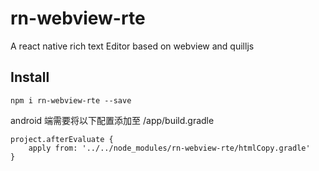 # rn-webview-rte

A react native rich text Editor based on webview and quilljs

## Install

```
npm i rn-webview-rte --save
```

android 端需要将以下配置添加至 /app/build.gradle

```
project.afterEvaluate {
    apply from: '../../node_modules/rn-webview-rte/htmlCopy.gradle'
}
```
